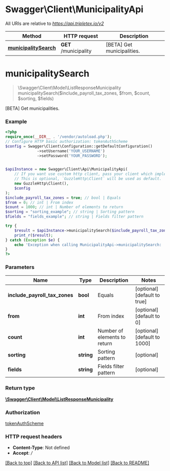 # Swagger\Client\MunicipalityApi

All URIs are relative to *https://api.tripletex.io/v2*

Method | HTTP request | Description
------------- | ------------- | -------------
[**municipalitySearch**](MunicipalityApi.md#municipalitysearch) | **GET** /municipality | [BETA] Get municipalities.

# **municipalitySearch**
> \Swagger\Client\Model\ListResponseMunicipality municipalitySearch($include_payroll_tax_zones, $from, $count, $sorting, $fields)

[BETA] Get municipalities.

### Example
```php
<?php
require_once(__DIR__ . '/vendor/autoload.php');
// Configure HTTP basic authorization: tokenAuthScheme
$config = Swagger\Client\Configuration::getDefaultConfiguration()
              ->setUsername('YOUR_USERNAME')
              ->setPassword('YOUR_PASSWORD');


$apiInstance = new Swagger\Client\Api\MunicipalityApi(
    // If you want use custom http client, pass your client which implements `GuzzleHttp\ClientInterface`.
    // This is optional, `GuzzleHttp\Client` will be used as default.
    new GuzzleHttp\Client(),
    $config
);
$include_payroll_tax_zones = true; // bool | Equals
$from = 0; // int | From index
$count = 1000; // int | Number of elements to return
$sorting = "sorting_example"; // string | Sorting pattern
$fields = "fields_example"; // string | Fields filter pattern

try {
    $result = $apiInstance->municipalitySearch($include_payroll_tax_zones, $from, $count, $sorting, $fields);
    print_r($result);
} catch (Exception $e) {
    echo 'Exception when calling MunicipalityApi->municipalitySearch: ', $e->getMessage(), PHP_EOL;
}
?>
```

### Parameters

Name | Type | Description  | Notes
------------- | ------------- | ------------- | -------------
 **include_payroll_tax_zones** | **bool**| Equals | [optional] [default to true]
 **from** | **int**| From index | [optional] [default to 0]
 **count** | **int**| Number of elements to return | [optional] [default to 1000]
 **sorting** | **string**| Sorting pattern | [optional]
 **fields** | **string**| Fields filter pattern | [optional]

### Return type

[**\Swagger\Client\Model\ListResponseMunicipality**](../Model/ListResponseMunicipality.md)

### Authorization

[tokenAuthScheme](../../README.md#tokenAuthScheme)

### HTTP request headers

 - **Content-Type**: Not defined
 - **Accept**: */*

[[Back to top]](#) [[Back to API list]](../../README.md#documentation-for-api-endpoints) [[Back to Model list]](../../README.md#documentation-for-models) [[Back to README]](../../README.md)

